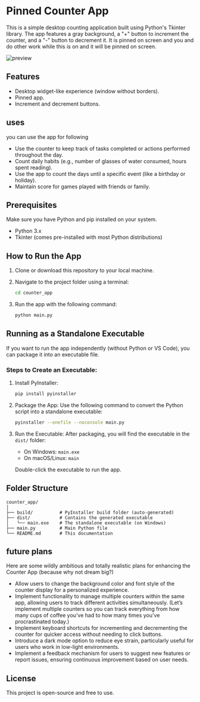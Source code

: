 # Pinned Counter App 

This is a simple desktop counting application built using Python's Tkinter library. The app features a gray background, a "+" button to increment the counter, and a "-" button to decrement it. It is pinned on screen and you and do other work while this is on and it will be pinned on screen.

![preview](https://i.ibb.co/HNSGpbT/image.png)

## Features
- Desktop widget-like experience (window without borders).
- Pinned app.
- Increment and decrement buttons.

## uses
you can use the app for following </br>
- Use the counter to keep track of tasks completed or actions performed throughout the day.
- Count daily habits (e.g., number of glasses of water consumed, hours spent reading).
- Use the app to count the days until a specific event (like a birthday or holiday).
- Maintain score for games played with friends or family.

## Prerequisites
Make sure you have Python and pip installed on your system.

- Python 3.x
- Tkinter (comes pre-installed with most Python distributions)

## How to Run the App
1. Clone or download this repository to your local machine.
2. Navigate to the project folder using a terminal:

    ```bash
    cd counter_app
    ```

3. Run the app with the following command:

    ```bash
    python main.py
    ```

## Running as a Standalone Executable
If you want to run the app independently (without Python or VS Code), you can package it into an executable file.

### Steps to Create an Executable:
1. Install PyInstaller:

    ```bash
    pip install pyinstaller
    ```

2. Package the App: Use the following command to convert the Python script into a standalone executable:

    ```bash
    pyinstaller --onefile --noconsole main.py
    ```

3. Run the Executable: After packaging, you will find the executable in the `dist/` folder:

    - On Windows: `main.exe`
    - On macOS/Linux: `main`
    
   Double-click the executable to run the app.

## Folder Structure
```plaintext
counter_app/
│
├── build/          # PyInstaller build folder (auto-generated)
├── dist/           # Contains the generated executable
│   └── main.exe    # The standalone executable (on Windows)
├── main.py         # Main Python file
└── README.md       # This documentation

```

## future plans 
Here are some wildly ambitious and totally realistic plans for enhancing the Counter App (because why not dream big?)

- Allow users to change the background color and font style of the counter display for a personalized experience.
- Implement functionality to manage multiple counters within the same app, allowing users to track different activities simultaneously. (Let’s implement multiple counters so you can track everything from how many cups of coffee you’ve had to how many times you’ve procrastinated today.)
- Implement keyboard shortcuts for incrementing and decrementing the counter for quicker access without needing to click buttons.
- Introduce a dark mode option to reduce eye strain, particularly useful for users who work in low-light environments.
- Implement a feedback mechanism for users to suggest new features or report issues, ensuring continuous improvement based on user needs.
 

## License
This project is open-source and free to use.


 
 
